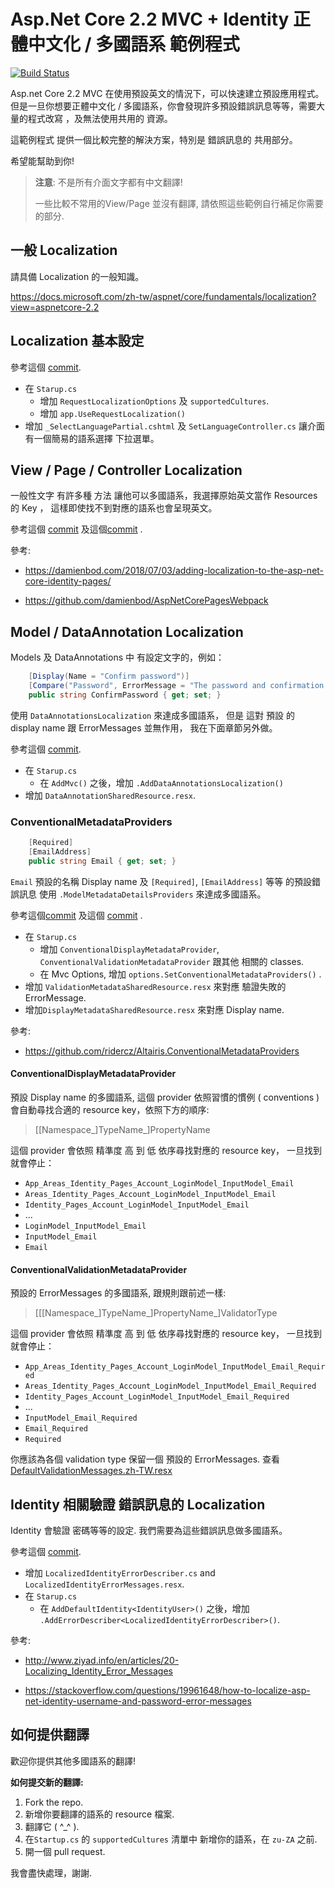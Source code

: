 # Asp.Net Core 2.2 MVC + Identity 正體中文化 / 多國語系 範例程式

[![Build Status](https://skyworkertech.visualstudio.com/jayskyworker/_apis/build/status/JaySkyworker.AspNetCore.Identity.Localization?branchName=master)](https://skyworkertech.visualstudio.com/jayskyworker/_build/latest?definitionId=1&branchName=master)

Asp.net Core 2.2 MVC 在使用預設英文的情況下，可以快速建立預設應用程式。
但是一旦你想要正體中文化 / 多國語系，你會發現許多預設錯誤訊息等等，需要大量的程式改寫
，及無法使用共用的 資源。

這範例程式 提供一個比較完整的解決方案，特別是 錯誤訊息的 共用部分。

希望能幫助到你!

> **注意**: 不是所有介面文字都有中文翻譯!
> 
> 一些比較不常用的View/Page 並沒有翻譯, 請依照這些範例自行補足你需要的部分.

## 一般 Localization

請具備 Localization 的一般知識。

https://docs.microsoft.com/zh-tw/aspnet/core/fundamentals/localization?view=aspnetcore-2.2

## Localization 基本設定

參考這個  [commit](https://github.com/JaySkyworker/AspNetCore.Identity.Localization/commit/a4bd2312f0a14090b6f74d667888822cf32dd93b).

- 在 `Starup.cs`
  - 增加 `RequestLocalizationOptions` 及 `supportedCultures`.
  - 增加 `app.UseRequestLocalization()`
- 增加 `_SelectLanguagePartial.cshtml` 及 `SetLanguageController.cs` 讓介面有一個簡易的語系選擇 下拉選單。


## View / Page / Controller Localization

一般性文字 有許多種 方法 讓他可以多國語系，我選擇原始英文當作 Resources 的 Key ，
這樣即使找不到對應的語系也會呈現英文。

參考這個 [commit](https://github.com/JaySkyworker/AspNetCore.Identity.Localization/commit/989fce76be2bcf71862976c5a2b3b2459e533af9)
 及這個[commit](https://github.com/JaySkyworker/AspNetCore.Identity.Localization/commit/ba281e355c426634b022f050c0b593618874ffb2)
.

參考:

* https://damienbod.com/2018/07/03/adding-localization-to-the-asp-net-core-identity-pages/

* https://github.com/damienbod/AspNetCorePagesWebpack

## Model / DataAnnotation Localization

Models 及 DataAnnotations 中 有設定文字的，例如：
```csharp
    [Display(Name = "Confirm password")]
    [Compare("Password", ErrorMessage = "The password and confirmation password do not match.")]
    public string ConfirmPassword { get; set; }
```
使用 `DataAnnotationsLocalization` 來達成多國語系， 
但是 這對 預設 的 display name 跟 ErrorMessages 並無作用，
我在下面章節另外做。


參考這個 [commit](https://github.com/JaySkyworker/AspNetCore.Identity.Localization/commit/7c706dab8494c118f0a4c8e7d7522ba705a7467f).

- 在 `Starup.cs`
  - 在 `AddMvc()` 之後，增加 `.AddDataAnnotationsLocalization()` 
- 增加 `DataAnnotationSharedResource.resx`.

### ConventionalMetadataProviders

```csharp
    [Required]
    [EmailAddress]
    public string Email { get; set; }
```
`Email` 預設的名稱 Display name 及
`[Required]`, `[EmailAddress]` 等等 的預設錯誤訊息 使用 `.ModelMetadataDetailsProviders` 來達成多國語系。

參考這個[commit](https://github.com/JaySkyworker/AspNetCore.Identity.Localization/commit/326b72d08d83fd7ef8b52795c63a55cf5d5eaa22)
及這個 [commit](https://github.com/JaySkyworker/AspNetCore.Identity.Localization/commit/20d2b24716c3eb194d9de68484d939e27bf5c2bc)
.

- 在 `Starup.cs`
  - 增加 `ConventionalDisplayMetadataProvider`, `ConventionalValidationMetadataProvider`  跟其他 相關的 classes.
  - 在 Mvc Options, 增加 `options.SetConventionalMetadataProviders()` .
- 增加 `ValidationMetadataSharedResource.resx` 來對應 驗證失敗的 ErrorMessage.
- 增加`DisplayMetadataSharedResource.resx` 來對應 Display name.

參考:
* https://github.com/ridercz/Altairis.ConventionalMetadataProviders

#### ConventionalDisplayMetadataProvider

預設 Display name 的多國語系, 這個 provider 依照習慣的慣例 ( conventions ) 會自動尋找合適的 resource key，依照下方的順序:

> [[Namespace_]TypeName_]PropertyName

這個 provider 會依照 精準度 高 到 低 依序尋找對應的 resource key， 
一旦找到就會停止：

- `App_Areas_Identity_Pages_Account_LoginModel_InputModel_Email`
- `Areas_Identity_Pages_Account_LoginModel_InputModel_Email`
- `Identity_Pages_Account_LoginModel_InputModel_Email`
- ...
- `LoginModel_InputModel_Email`
- `InputModel_Email`
- `Email`

#### ConventionalValidationMetadataProvider

預設的 ErrorMessages 的多國語系, 跟規則跟前述一樣:

> [[[Namespace_]TypeName_]PropertyName_]ValidatorType

這個 provider 會依照 精準度 高 到 低 依序尋找對應的 resource key， 
一旦找到就會停止：

- `App_Areas_Identity_Pages_Account_LoginModel_InputModel_Email_Required`
- `Areas_Identity_Pages_Account_LoginModel_InputModel_Email_Required`
- `Identity_Pages_Account_LoginModel_InputModel_Email_Required`
- ...
- `InputModel_Email_Required`
- `Email_Required`
- `Required`

你應該為各個 validation type 保留一個 預設的 ErrorMessages.
查看 [DefaultValidationMessages.zh-TW.resx](https://github.com/JaySkyworker/AspNetCore.Identity.Localization/blob/feature/ConventionalMetadataProviders/Resources/DefaultValidationMessages.zh-TW.resx)

## Identity 相關驗證 錯誤訊息的 Localization

Identity 會驗證 密碼等等的設定. 我們需要為這些錯誤訊息做多國語系。

參考這個 [commit](https://github.com/JaySkyworker/AspNetCore.Identity.Localization/commit/bae9cab2ac5684aa720de15adf379c8e7f4b46cc).

- 增加 `LocalizedIdentityErrorDescriber.cs` and `LocalizedIdentityErrorMessages.resx`.
- 在 `Starup.cs`
  - 在 `AddDefaultIdentity<IdentityUser>()` 之後，增加 `.AddErrorDescriber<LocalizedIdentityErrorDescriber>()`.

參考:

* http://www.ziyad.info/en/articles/20-Localizing_Identity_Error_Messages

* https://stackoverflow.com/questions/19961648/how-to-localize-asp-net-identity-username-and-password-error-messages


## 如何提供翻譯
歡迎你提供其他多國語系的翻譯!

**如何提交新的翻譯:**

1. Fork the repo.
1. 新增你要翻譯的語系的 resource 檔案.
1. 翻譯它 ( ^_^ ).
1. 在`Startup.cs` 的 `supportedCultures` 清單中 新增你的語系，在 `zu-ZA` 之前.
1. 開一個 pull request.

我會盡快處理，謝謝.

